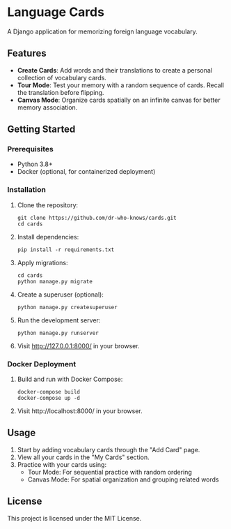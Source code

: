 # Language Cards

A Django application for memorizing foreign language vocabulary.

## Features

- **Create Cards**: Add words and their translations to create a personal collection of vocabulary cards.
- **Tour Mode**: Test your memory with a random sequence of cards. Recall the translation before flipping.
- **Canvas Mode**: Organize cards spatially on an infinite canvas for better memory association.

## Getting Started

### Prerequisites

- Python 3.8+
- Docker (optional, for containerized deployment)

### Installation

1. Clone the repository:
   ```
   git clone https://github.com/dr-who-knows/cards.git
   cd cards
   ```

2. Install dependencies:
   ```
   pip install -r requirements.txt
   ```

3. Apply migrations:
   ```
   cd cards
   python manage.py migrate
   ```

4. Create a superuser (optional):
   ```
   python manage.py createsuperuser
   ```

5. Run the development server:
   ```
   python manage.py runserver
   ```

6. Visit http://127.0.0.1:8000/ in your browser.

### Docker Deployment

1. Build and run with Docker Compose:
   ```
   docker-compose build
   docker-compose up -d
   ```

2. Visit http://localhost:8000/ in your browser.

## Usage

1. Start by adding vocabulary cards through the "Add Card" page.
2. View all your cards in the "My Cards" section.
3. Practice with your cards using:
   - Tour Mode: For sequential practice with random ordering
   - Canvas Mode: For spatial organization and grouping related words

## License

This project is licensed under the MIT License. 